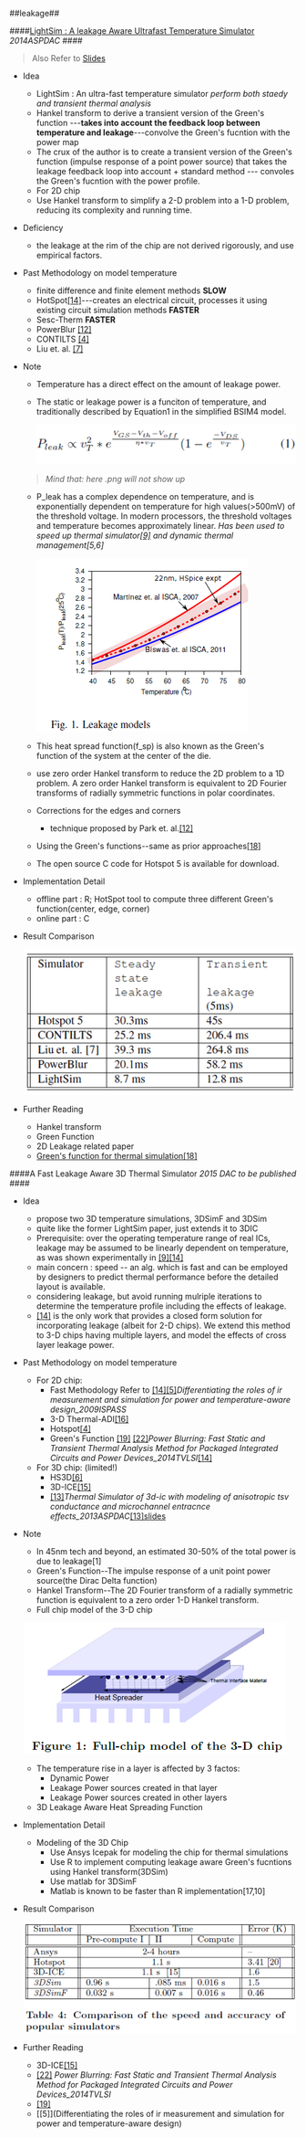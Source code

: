 ##leakage##

####[LightSim : A leakage Aware Ultrafast Temperature Simulator](http://www.cse.iitd.ac.in/~srsarangi/files/papers/lightsim.pdf) *2014ASPDAC* ####
	
> Also Refer to [Slides](http://www.aspdac.com/aspdac2014/technical_program/pdf/9C-3.pdf)

+ Idea
	* LightSim : An ultra-fast temperature simulator  *perform both staedy and transient thermal analysis*
	* Hankel transform to derive a transient version of the Green's function ---**takes into account the feedback loop between temperature and leakage**---convolve the Green's fucntion with the power map
	* The crux of the author is to create a transient version of the Green's function (impulse response of a point power source) that takes the leakage feedback loop into account + standard method --- convoles the Green's fucntion with the power profile.
	* For 2D chip
	* Use Hankel transform to simplify a 2-D problem into a 1-D problem, reducing its complexity and running time.

+ Deficiency
	* the leakage at the rim of the chip are not derived rigorously, and use empirical factors.

+ Past Methodology on model temperature
	* finite difference and finite element methods **SLOW**
	* HotSpot[[14]](http://www.cs.virginia.edu/~skadron/Papers/hotspot_isca03.pdf)---creates an electrical circuit, processes it using existing circuit simulation methods **FASTER**  
	* Sesc-Therm **FASTER**
	* PowerBlur [[12]](https://www.researchgate.net/publication/224129688_Experimental_validation_of_the_power_blurring_method)
	* CONTILTS [[4]](http://euler.ecs.umass.edu/research/hkk-Jolpe-2007.pdf)
	* Liu et. al. [[7]](http://www.pitt.edu/~juy9/papers/thermal_iccad05.pdf)
	
+ Note
	* Temperature has a direct effect on the amount of leakage power.
	* The static or leakage power is a funciton of temperature, and traditionally described by Equation1 in the simplified BSIM4 model.
	
		![BSIM4](/img/3DIC/LightSim/BSIM4.PNG)
	> *Mind that: here .png will not show up*

	* P_leak has a complex dependence on temperature, and is exponentially dependent on temperature for high values(>500mV) of the threshold voltage. In modern processors, the threshold voltages and temperature becomes approximately linear. *Has been used to speed up thermal simulator[[9]](http://ecee.colorado.edu/~shangl/papers/liu07mar.pdf) and dynamic thermal management[5,6]*
	
		![Leakage model](/img/3DIC/LightSim/Leakage_Models.PNG)

	* This heat spread function(f_sp) is also known as the Green's function of the system at the center of the die.
	* use zero order Hankel transform to reduce the 2D problem to a 1D problem. A zero order Hankel transform is equivalent to 2D Fourier transforms of radially symmetric functions in polar coordinates.
	* Corrections for the edges and corners
		* technique proposed by Park et. al.[[12]](https://www.researchgate.net/publication/224129688_Experimental_validation_of_the_power_blurring_method)
	* Using the Green's functions--same as prior approaches[[18]](http://www.ee.umn.edu/users/sachin/conf/iccad05yz.pdf)
	* The open source C code for Hotspot 5 is available for download.

+ Implementation Detail
	* offline part : R; HotSpot tool to compute three different Green's function(center, edge, corner)
	* online part : C

+ Result Comparison

    ![Result Comparison](/img/3DIC/LightSim/Speed.PNG)

+ Further Reading
	* Hankel transform
	* Green Function 
	* 2D Leakage related paper
	* [Green's function for thermal simulation[18]](http://www.ee.umn.edu/users/sachin/conf/iccad05yz.pdf)


####A Fast Leakage Aware 3D Thermal Simulator *2015 DAC to be published* ####

+ Idea
	* propose two 3D temperature simulations, 3DSimF and 3DSim 
	* quite like the former LightSim paper, just extends it to 3DIC
	* Prerequisite: over the operating temperature range of real ICs, leakage may be assumed to be linearly dependent on temperature, as was shown experimentally in [[9]](http://ecee.colorado.edu/~shangl/papers/liu07mar.pdf)[[14]](http://www.cse.iitd.ac.in/~srsarangi/files/papers/lightsim.pdf)
	* main concern : speed -- an alg. which is fast and can be employed by designers to predict thermal performance before the detailed layout is available.
	* considering leakage, but avoid running mulriple iterations to determine the temperature profile including the effects of leakage.
	* [[14]](http://www.cse.iitd.ac.in/~srsarangi/files/papers/lightsim.pdf) is the only work that provides a closed form solution for incorporating leakage (albeit for 2-D chips). We extend this method to 3-D chips having multiple layers, and model the effects of cross layer leakage power.
+ Past Methodology on model temperature	
	* For 2D chip: 
		+ Fast Methodology Refer to [[14]](http://www.cse.iitd.ac.in/~srsarangi/files/papers/lightsim.pdf)[[5]](http://pan.baidu.com/s/1PChmY)*Differentiating the roles of ir measurement and simulation for power and temperature-aware design_2009ISPASS*
		+ 3-D Thermal-ADI[[16]](http://robertdick.org/talp/papers/wang-thermal-adi.pdf)
		+ Hotspot[[4]](http://www.cs.virginia.edu/~skadron/Papers/hotspot_tvlsi06.pdf)
		+ Green's Function [[19]](http://www.ee.umn.edu/users/sachin/conf/iccad05yz.pdf) [[22]](http://pan.baidu.com/s/1mh05vXe)*Power Blurring: Fast Static and Transient Thermal Analysis Method for Packaged Integrated Circuits and Power Devices_2014TVLSI*[[14]](http://www.cse.iitd.ac.in/~srsarangi/files/papers/lightsim.pdf)
	* For 3D chip: (limited!)
		+ HS3D[[6]](https://www.ece.ucsb.edu/~yuanxie/Papers/ISQED06-3D.pdf)
		+ 3D-ICE[[15]](http://esl.epfl.ch/files/content/sites/esl/files/3dice/3D-ICE_ICCAD2010.pdf)
		+ [[13]](http://pan.baidu.com/s/1PChmY)*Thermal Simulator of 3d-ic with modeling of anisotropic tsv conductance and microchannel entracnce effects_2013ASPDAC*[[13]slides](http://www.aspdac.com/aspdac2013/archive/pdf/6B-1.pdf)
		
+ Note
	* In 45nm tech and beyond, an estimated 30-50% of the total power is due to leakage[1]
	* Green's Function--The impulse response of a unit point power source(the Dirac Delta function)
	* Hankel Transform--The 2D Fourier transform of a radially symmetric function is equivalent to a zero order 1-D Hankel transform.
	* Full chip model of the 3-D chip
	
	![Full_Chip_Model](/img/3DIC/Fast_Leakage_Aware_3DIC_Thermal_Simulator/Full_Chip_Model.PNG)

	* The temperature rise in a layer is affected by 3 factos:
		+ Dynamic Power 
		+ Leakage Power sources created in that layer 
		+ Leakage Power sources created in other layers 
	* 3D Leakage Aware Heat Spreading Function

+ Implementation Detail
	* Modeling of the 3D Chip
		+ Use Ansys Icepak for modeling the chip for thermal simulations
		+ Use R to implement computing leakage aware Green's fucntions using Hankel transform(3DSim)
		+ Use matlab for 3DSimF 
		+ Matlab is known to be faster than R implementation[17,10]

+ Result Comparison

	![Result_Comparison](/img/3DIC/Fast_Leakage_Aware_3DIC_Thermal_Simulator/Result_Comparison.PNG)

+ Further Reading
	* 3D-ICE[[15]](http://esl.epfl.ch/files/content/sites/esl/files/3dice/3D-ICE_ICCAD2010.pdf)
	* [[22]](http://pan.baidu.com/s/1mh05vXe) *Power Blurring: Fast Static and Transient Thermal Analysis Method for Packaged Integrated Circuits and Power Devices_2014TVLSI*
	* [[19]](http://www.ee.umn.edu/users/sachin/conf/iccad05yz.pdf)
	* [[5]](Differentiating the roles of ir measurement and simulation for power and temperature-aware design)
	
